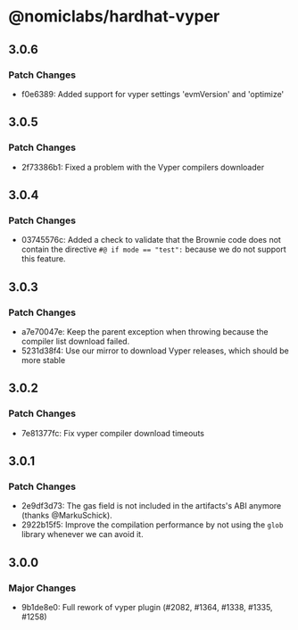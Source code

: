 # @nomiclabs/hardhat-vyper

## 3.0.6

### Patch Changes

- f0e6389: Added support for vyper settings 'evmVersion' and 'optimize'

## 3.0.5

### Patch Changes

- 2f73386b1: Fixed a problem with the Vyper compilers downloader

## 3.0.4

### Patch Changes

- 03745576c: Added a check to validate that the Brownie code does not contain the directive `#@ if mode == "test":` because we do not support this feature.

## 3.0.3

### Patch Changes

- a7e70047e: Keep the parent exception when throwing because the compiler list download failed.
- 5231d38f4: Use our mirror to download Vyper releases, which should be more stable

## 3.0.2

### Patch Changes

- 7e81377fc: Fix vyper compiler download timeouts

## 3.0.1

### Patch Changes

- 2e9df3d73: The gas field is not included in the artifacts's ABI anymore (thanks @MarkuSchick).
- 2922b15f5: Improve the compilation performance by not using the `glob` library whenever we can avoid it.

## 3.0.0

### Major Changes

- 9b1de8e0: Full rework of vyper plugin (#2082, #1364, #1338, #1335, #1258)
